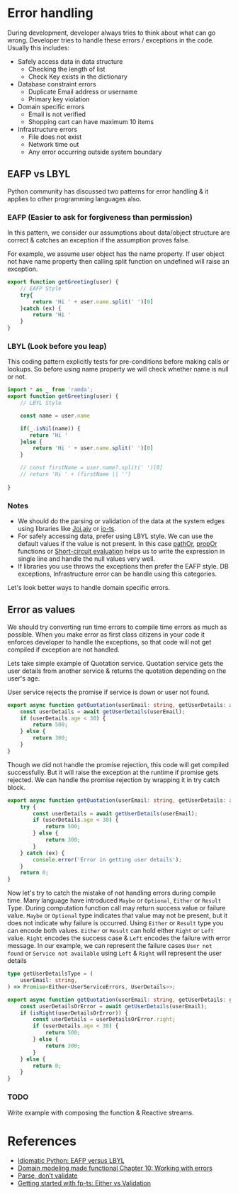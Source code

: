 # Error handling 

During development, developer always tries to think about what can go wrong. Developer tries to handle these errors / exceptions in the code. Usually this includes: 

- Safely access data in data structure
    - Checking the length of list 
    - Check Key exists in the dictionary 
- Database constraint errors 
    - Duplicate Email address or username
    - Primary key violation
- Domain specific errors 
    - Email is not verified 
    - Shopping cart can have maximum 10 items
- Infrastructure errors 
    - File does not exist 
    - Network time out
    - Any error occurring outside system boundary

## EAFP vs LBYL

Python community has discussed two patterns for error handling & it applies to other programming languages also. 

### EAFP (Easier to ask for forgiveness than permission)  

In this pattern, we consider our assumptions about data/object structure are correct & catches an exception if the assumption proves false.

For example, we assume user object has the name property. If user object not have name property then calling split function on undefined will raise an exception.
```javascript
export function getGreeting(user) {
    // EAFP Style
    try{
        return 'Hi ' + user.name.split(' ')[0]
    }catch (ex) {
        return 'Hi '
    }
}
```

### LBYL (Look before you leap)

This coding pattern explicitly tests for pre-conditions before making calls or lookups. So before using name property we will check whether name is null or not.


```javascript
import * as _ from 'ramda';
export function getGreeting(user) {
    // LBYL Style

    const name = user.name

    if(_.isNil(name)) {
       return 'Hi '
    }else {
        return 'Hi ' + user.name.split(' ')[0]
    }

    // const firstName = user.name?.split(' ')[0]
    // return 'Hi ' + (firstName || '')
    
}
```

### Notes 

- We should do the parsing or validation of the data at the system edges using libraries like [Joi](https://hapi.dev/module/joi/),[ajv](https://github.com/ajv-validator/ajv) or [io-ts](https://github.com/gcanti/io-ts).
- For safely accessing data, prefer using LBYL style. We can use the default values if the value is not present. In this case [pathOr](https://ramdajs.com/docs/#pathOr), [propOr](https://ramdajs.com/docs/#propOr) functions or [Short-circuit evaluation](https://en.wikipedia.org/wiki/Short-circuit_evaluation) helps us to write the expression in single line and handle the null values very well.
- If libraries you use throws the exceptions then prefer the EAFP style. DB exceptions, Infrastructure error can be handle using this categories. 

Let's look better ways to handle domain specific errors.

## Error as values 

We should try converting run time errors to compile time errors as much as possible. When you make error as first class citizens in your code it enforces developer to handle the exceptions, so that code will not get compiled if exception are not handled. 

Lets take simple example of Quotation service. Quotation service gets the user details from another service & returns the quotation depending on the user's age. 

User service rejects the promise if service is down or user not found. 

```typescript
export async function getQuotation(userEmail: string, getUserDetails: any): Promise<number> {
    const userDetails = await getUserDetails(userEmail);
    if (userDetails.age < 30) {
        return 500;
    } else {
        return 300;
    }
}
```

Though we did not handle the promise rejection, this code will get compiled successfully. But it will raise the exception at the runtime if promise gets rejected.
We can handle the promise rejection by wrapping it in try catch block.

```typescript
export async function getQuotation(userEmail: string, getUserDetails: any): Promise<number> {
    try {
        const userDetails = await getUserDetails(userEmail);
        if (userDetails.age < 30) {
            return 500;
        } else {
            return 300;
        }
    } catch (ex) {
        console.error('Error in getting user details');
    }
    return 0;
}
```

Now let's try to catch the mistake of not handling errors during compile time.
Many language have introduced `Maybe` or `Optional`, `Either` or `Result` Type. During computation function call may return success value or failure value. 
`Maybe` or `Optional` type indicates that value may not be present, but it does not indicate why failure is occurred. Using `Either` or `Result` type 
you can encode both values. `Either` or `Result` can hold either `Right` or `Left` value. `Right` encodes the success case & `Left` encodes the failure with error message. In our example, we can represent the failure cases `User not found` or `Service not available` using `Left` & `Right` will represent the user details

```typescript
type getUserDetailsType = (
    userEmail: string,
) => Promise<Either<UserServiceErrors, UserDetails>>;

export async function getQuotation(userEmail: string, getUserDetails: getUserDetailsType): Promise<number> {
    const userDetailsOrError = await getUserDetails(userEmail);
    if (isRight(userDetailsOrError)) {
        const userDetails = userDetailsOrError.right;
        if (userDetails.age < 30) {
            return 500;
        } else {
            return 300;
        }
    } else {
        return 0;
    }
}

```

### TODO
Write example with composing the function & Reactive streams. 


# References 

- [Idiomatic Python: EAFP versus LBYL](https://devblogs.microsoft.com/python/idiomatic-python-eafp-versus-lbyl/ )
- [Domain modeling made functional Chapter 10: Working with errors](https://www.oreilly.com/library/view/domain-modeling-made/9781680505481/)
- [Parse, don’t validate](https://lexi-lambda.github.io/blog/2019/11/05/parse-don-t-validate/)
- [Getting started with fp-ts: Either vs Validation](https://dev.to/gcanti/getting-started-with-fp-ts-either-vs-validation-5eja)

